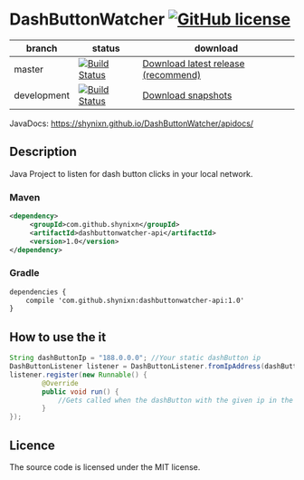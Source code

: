 # DashButtonWatcher [![GitHub license](http://img.shields.io/badge/license-MIT-blue.svg)](https://raw.githubusercontent.com/Shynixn/DashButtonWatcher/master/LICENSE)

| branch        | status        | download      |
| ------------- | --------------| --------------| 
| master        | [![Build Status](https://travis-ci.org/Shynixn/DashButtonWatcher.svg?branch=master)](https://travis-ci.org/Shynixn/DashButtonWatcher) |[Download latest release (recommend)](https://github.com/Shynixn/DashButtonWatcher/releases)|
| development      | [![Build Status](https://travis-ci.org/Shynixn/DashButtonWatcher.svg?branch=workflow)](https://travis-ci.org/Shynixn/DashButtonWatcher) | [Download snapshots](https://oss.sonatype.org/content/repositories/snapshots/com/github/shynixn/dashbuttonwatcher-api/) |

JavaDocs: https://shynixn.github.io/DashButtonWatcher/apidocs/

## Description

Java Project to listen for dash button clicks in your local network.

### Maven

```xml
<dependency>
     <groupId>com.github.shynixn</groupId>
     <artifactId>dashbuttonwatcher-api</artifactId>
     <version>1.0</version>
</dependency>
```

### Gradle

```xml
dependencies {
    compile 'com.github.shynixn:dashbuttonwatcher-api:1.0'
}
```

## How to use the it


```java
String dashButtonIp = "188.0.0.0"; //Your static dashButton ip
DashButtonListener listener = DashButtonListener.fromIpAddress(dashButtonIp);
listener.register(new Runnable() {
        @Override
        public void run() {
            //Gets called when the dashButton with the given ip in the local network is pressed
        }
});
```

## Licence

The source code is licensed under the MIT license. 